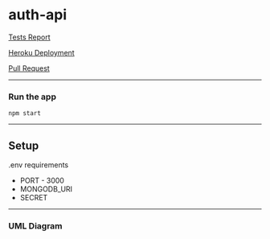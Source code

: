 # auth-api

[Tests Report](https://github.com/Tamaraalrashed/auth-apii/actions/workflows/node.js.yml)

[Heroku Deployment](https://tamara-auth-apii.herokuapp.com/)

[Pull Request](https://github.com/Tamaraalrashed/auth-apii/pull/1)
<hr>

### Run the app
`npm start`

<hr>

## **Setup**

 .env requirements
  - PORT - 3000
  - MONGODB_URI
  - SECRET 

<hr>

### UML Diagram

